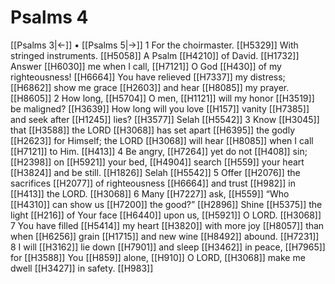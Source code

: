 # Psalms 4
[[Psalms 3|←]] • [[Psalms 5|→]]
1 For the choirmaster. [[H5329]] With stringed instruments. [[H5058]] A Psalm [[H4210]] of David. [[H1732]] Answer [[H6030]] me when I call, [[H7121]] O God [[H430]] of my righteousness! [[H6664]] You have relieved [[H7337]] my distress; [[H6862]] show me grace [[H2603]] and hear [[H8085]] my prayer. [[H8605]] 
2 How long, [[H5704]] O men, [[H1121]] will my honor [[H3519]] be maligned? [[H3639]] How long will you love [[H157]] vanity [[H7385]] and seek after [[H1245]] lies? [[H3577]] Selah [[H5542]] 
3 Know [[H3045]] that [[H3588]] the LORD [[H3068]] has set apart [[H6395]] the godly [[H2623]] for Himself;  the LORD [[H3068]] will hear [[H8085]] when I call [[H7121]] to Him. [[H413]] 
4 Be angry, [[H7264]] yet do not [[H408]] sin; [[H2398]] on [[H5921]] your bed, [[H4904]] search [[H559]] your heart [[H3824]] and be still. [[H1826]] Selah [[H5542]] 
5 Offer [[H2076]] the sacrifices [[H2077]] of righteousness [[H6664]] and trust [[H982]] in [[H413]] the LORD. [[H3068]] 
6 Many [[H7227]] ask, [[H559]] “Who [[H4310]] can show us [[H7200]] the good?” [[H2896]] Shine [[H5375]] the light [[H216]] of Your face [[H6440]] upon us, [[H5921]] O LORD. [[H3068]] 
7 You have filled [[H5414]] my heart [[H3820]] with more joy [[H8057]] than when [[H6256]] grain [[H1715]] and new wine [[H8492]] abound. [[H7231]] 
8 I will [[H3162]] lie down [[H7901]] and sleep [[H3462]] in peace, [[H7965]] for [[H3588]] You [[H859]] alone, [[H910]] O LORD, [[H3068]] make me dwell [[H3427]] in safety. [[H983]] 
